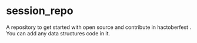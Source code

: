 # session_repo
A repository to get started with open source and contribute in hactoberfest . You can add any data structures code in it.
